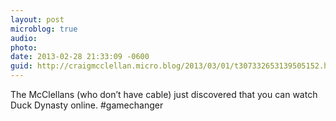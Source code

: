 ```yaml
---
layout: post
microblog: true
audio: 
photo: 
date: 2013-02-28 21:33:09 -0600
guid: http://craigmcclellan.micro.blog/2013/03/01/t307332653139505152.html
---
```

The McClellans (who don’t have cable) just discovered that you can watch Duck Dynasty online. #gamechanger
